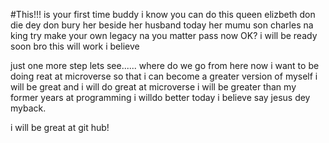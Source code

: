 #This!!! 
is your first time buddy 
i know you can do  this
queen elizbeth don die dey don bury her beside her husband today
her mumu son charles na king
try make your own legacy
na you matter pass now OK?
 i will be ready soon bro
 this will work i believe


just one more step
 lets see...... where do we go from here now 
  i want to be doing reat at microverse so that i can become a greater version of myself
   i will be great and i will do great at microverse 
    i will be greater than my former years at programming 
 i willdo better today i believe say jesus dey myback.


i will be great at git hub!